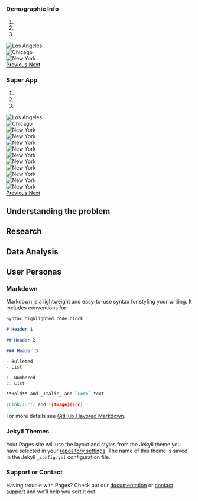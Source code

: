  <h3>Demographic Info</h3>
 <div id="myCarousel" class="carousel slide" data-ride="carousel">
  <!-- Indicators -->
  <ol class="carousel-indicators">
    <li data-target="#myCarousel" data-slide-to="0" class="active"></li>
    <li data-target="#myCarousel" data-slide-to="1"></li>
    <li data-target="#myCarousel" data-slide-to="2"></li>
  </ol>

  <!-- Wrapper for slides -->
  <div class="carousel-inner">
    <div class="item active">
      <img src="img/survey/1.png" alt="Los Angeles">
    </div>
    <div class="item">
      <img src="img/survey/2.png" alt="Chicago">
    </div>
    <div class="item">
      <img src="img/survey/3.png" alt="New York">
    </div>
  </div>

  <!-- Left and right controls -->
  <a style="color:black;background:transparent;" class="left carousel-control" href="#myCarousel" data-slide="prev">
    <span class="glyphicon glyphicon-chevron-left"></span>
    <span class="sr-only">Previous</span>
  </a>
  <a style="color:black;background:transparent;" class="right carousel-control" href="#myCarousel" data-slide="next">
    <span class="glyphicon glyphicon-chevron-right"></span>
    <span class="sr-only">Next</span>
  </a>
</div>

 <h3>Super App</h3>
 <div id="myCarousel" class="carousel slide" data-ride="carousel">
  <!-- Indicators -->
  <ol class="carousel-indicators">
    <li data-target="#myCarousel" data-slide-to="0" class="active"></li>
    <li data-target="#myCarousel" data-slide-to="1"></li>
    <li data-target="#myCarousel" data-slide-to="2"></li>
  </ol>

  <!-- Wrapper for slides -->
  <div class="carousel-inner">
    <div class="item active">
      <img src="img/survey/4.png" alt="Los Angeles">
    </div>
    <div class="item">
      <img src="img/survey/5.png" alt="Chicago">
    </div>
    <div class="item">
      <img src="img/survey/6.png" alt="New York">
    </div>
    <div class="item">
      <img src="img/survey/7.png" alt="New York">
    </div>
    <div class="item">
      <img src="img/survey/8.png" alt="New York">
    </div>
    <div class="item">
      <img src="img/survey/9.png" alt="New York">
    </div>
    <div class="item">
      <img src="img/survey/10.png" alt="New York">
    </div>
    <div class="item">
      <img src="img/survey/11.png" alt="New York">
    </div>
    <div class="item">
      <img src="img/survey/12.png" alt="New York">
    </div>
    <div class="item">
      <img src="img/survey/13.png" alt="New York">
    </div>
    <div class="item">
      <img src="img/survey/14.png" alt="New York">
    </div>
    <div class="item">
      <img src="img/survey/15.png" alt="New York">
    </div> 
  </div>

  <!-- Left and right controls -->
  <a style="color:black;background:transparent;" class="left carousel-control" href="#myCarousel" data-slide="prev">
    <span class="glyphicon glyphicon-chevron-left"></span>
    <span class="sr-only">Previous</span>
  </a>
  <a style="color:black;background:transparent;" class="right carousel-control" href="#myCarousel" data-slide="next">
    <span class="glyphicon glyphicon-chevron-right"></span>
    <span class="sr-only">Next</span>
  </a>
</div>

<h2 id= "understanding"> Understanding the problem</h2>

<h2 id= "research"> Research</h2>

<h2 id= "dataAnalysis"> Data Analysis</h2>

<h2 id= "personas"> User Personas</h2>

### Markdown

Markdown is a lightweight and easy-to-use syntax for styling your writing. It includes conventions for

```markdown
Syntax highlighted code block

# Header 1

## Header 2

### Header 3

- Bulleted
- List

1. Numbered
2. List

**Bold** and _Italic_ and `Code` text

[Link](url) and ![Image](src)
```

For more details see [GitHub Flavored Markdown](https://guides.github.com/features/mastering-markdown/).

### Jekyll Themes

Your Pages site will use the layout and styles from the Jekyll theme you have selected in your [repository settings](https://github.com/KarinKazarian/SOEN357/settings). The name of this theme is saved in the Jekyll `_config.yml` configuration file.

### Support or Contact

Having trouble with Pages? Check out our [documentation](https://docs.github.com/categories/github-pages-basics/) or [contact support](https://support.github.com/contact) and we’ll help you sort it out.

